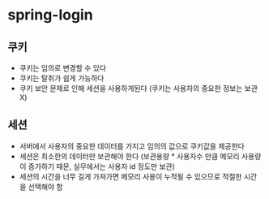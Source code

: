# spring-login

## 쿠키

- 쿠키는 임의로 변경할 수 있다
- 쿠키는 탈취가 쉽게 가능하다
- 쿠키 보안 문제로 인해 세션을 사용하게된다 (쿠키는 사용자의 중요한 정보는 보관 X)

## 세션

- 서버에서 사용자의 중요한 데이터를 가지고 임의의 값으로 쿠키값을 제공한다
- 세션은 최소한의 데이터만 보관해야 한다 (보관용량 * 사용자수 만큼 메모리 사용량이 증가하기 때문, 실무에서는 사용자 id 정도만 보관)
- 세션의 시간을 너무 길게 가져가면 메모리 사용이 누적될 수 있으므로 적절한 시간을 선택해야 함